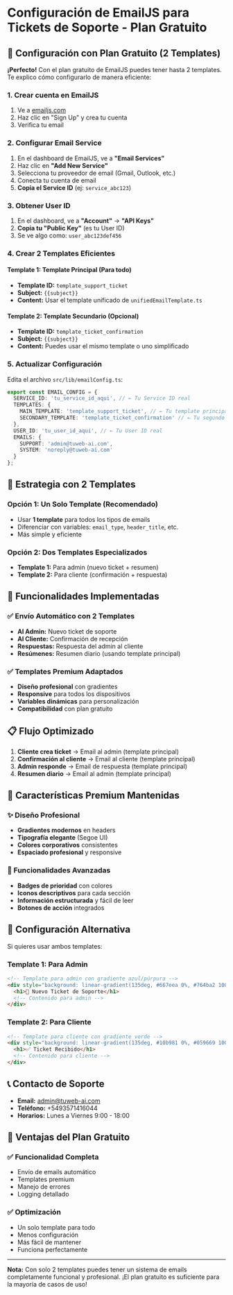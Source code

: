 # Configuración de EmailJS para Tickets de Soporte - Plan Gratuito

## 📧 Configuración con Plan Gratuito (2 Templates)

**¡Perfecto!** Con el plan gratuito de EmailJS puedes tener hasta 2 templates. Te explico cómo configurarlo de manera eficiente:

### 1. Crear cuenta en EmailJS
1. Ve a [emailjs.com](https://www.emailjs.com/)
2. Haz clic en "Sign Up" y crea tu cuenta
3. Verifica tu email

### 2. Configurar Email Service
1. En el dashboard de EmailJS, ve a **"Email Services"**
2. Haz clic en **"Add New Service"**
3. Selecciona tu proveedor de email (Gmail, Outlook, etc.)
4. Conecta tu cuenta de email
5. **Copia el Service ID** (ej: `service_abc123`)

### 3. Obtener User ID
1. En el dashboard, ve a **"Account"** → **"API Keys"**
2. **Copia tu "Public Key"** (es tu User ID)
3. Se ve algo como: `user_abc123def456`

### 4. Crear 2 Templates Eficientes

#### **Template 1: Template Principal (Para todo)**
- **Template ID:** `template_support_ticket`
- **Subject:** `{{subject}}`
- **Content:** Usar el template unificado de `unifiedEmailTemplate.ts`

#### **Template 2: Template Secundario (Opcional)**
- **Template ID:** `template_ticket_confirmation`
- **Subject:** `{{subject}}`
- **Content:** Puedes usar el mismo template o uno simplificado

### 5. Actualizar Configuración
Edita el archivo `src/lib/emailConfig.ts`:

```typescript
export const EMAIL_CONFIG = {
  SERVICE_ID: 'tu_service_id_aqui', // ← Tu Service ID real
  TEMPLATES: {
    MAIN_TEMPLATE: 'template_support_ticket', // ← Tu template principal
    SECONDARY_TEMPLATE: 'template_ticket_confirmation' // ← Tu segundo template (opcional)
  },
  USER_ID: 'tu_user_id_aqui', // ← Tu User ID real
  EMAILS: {
    SUPPORT: 'admin@tuweb-ai.com',
    SYSTEM: 'noreply@tuweb-ai.com'
  }
};
```

## 🎯 Estrategia con 2 Templates

### **Opción 1: Un Solo Template (Recomendado)**
- Usar **1 template** para todos los tipos de emails
- Diferenciar con variables: `email_type`, `header_title`, etc.
- Más simple y eficiente

### **Opción 2: Dos Templates Especializados**
- **Template 1:** Para admin (nuevo ticket + resumen)
- **Template 2:** Para cliente (confirmación + respuesta)

## 🚀 Funcionalidades Implementadas

### ✅ Envío Automático con 2 Templates
- **Al Admin:** Nuevo ticket de soporte
- **Al Cliente:** Confirmación de recepción
- **Respuestas:** Respuesta del admin al cliente
- **Resúmenes:** Resumen diario (usando template principal)

### ✅ Templates Premium Adaptados
- **Diseño profesional** con gradientes
- **Responsive** para todos los dispositivos
- **Variables dinámicas** para personalización
- **Compatibilidad** con plan gratuito

## 📋 Flujo Optimizado

1. **Cliente crea ticket** → Email al admin (template principal)
2. **Confirmación al cliente** → Email al cliente (template principal)
3. **Admin responde** → Email de respuesta (template principal)
4. **Resumen diario** → Email al admin (template principal)

## 🎨 Características Premium Mantenidas

### ✨ Diseño Profesional
- **Gradientes modernos** en headers
- **Tipografía elegante** (Segoe UI)
- **Colores corporativos** consistentes
- **Espaciado profesional** y responsive

### 🎯 Funcionalidades Avanzadas
- **Badges de prioridad** con colores
- **Iconos descriptivos** para cada sección
- **Información estructurada** y fácil de leer
- **Botones de acción** integrados

## 🔧 Configuración Alternativa

Si quieres usar ambos templates:

### Template 1: Para Admin
```html
<!-- Template para admin con gradiente azul/púrpura -->
<div style="background: linear-gradient(135deg, #667eea 0%, #764ba2 100%);">
  <h1>🎫 Nuevo Ticket de Soporte</h1>
  <!-- Contenido para admin -->
</div>
```

### Template 2: Para Cliente
```html
<!-- Template para cliente con gradiente verde -->
<div style="background: linear-gradient(135deg, #10b981 0%, #059669 100%);">
  <h1>✅ Ticket Recibido</h1>
  <!-- Contenido para cliente -->
</div>
```

## 📞 Contacto de Soporte

- **Email:** admin@tuweb-ai.com
- **Teléfono:** +5493571416044
- **Horarios:** Lunes a Viernes 9:00 - 18:00

## 🎯 Ventajas del Plan Gratuito

### ✅ Funcionalidad Completa
- Envío de emails automático
- Templates premium
- Manejo de errores
- Logging detallado

### ✅ Optimización
- Un solo template para todo
- Menos configuración
- Más fácil de mantener
- Funciona perfectamente

---

**Nota:** Con solo 2 templates puedes tener un sistema de emails completamente funcional y profesional. ¡El plan gratuito es suficiente para la mayoría de casos de uso! 